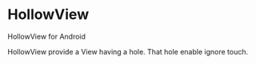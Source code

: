 # HollowView
HollowView for Android

HollowView provide a View having a hole. That hole  enable ignore touch.

